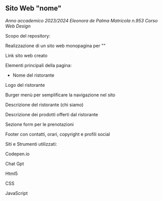 ## Sito Web "nome"
*Anno accademico 2023/2024*
*Eleonora de Palma*
*Matricola n.953*
*Corso Web Design*


Scopo del repository:

Realizzazione di un sito web monopagina per ""

Link sito web creato

Elementi principali della pagina:

* Nome del ristorante

Logo del ristorante

Burger menù per semplificare la navigazione nel sito

Descrizione del ristorante (chi siamo)

Descrizione dei prodotti offerti dal ristorante

Sezione form per le prenotazioni

Footer con contatti, orari, copyright e profili social

Siti e Strumenti utilizzati:

Codepen.io

Chat Gpt

Html5

CSS

JavaScript

